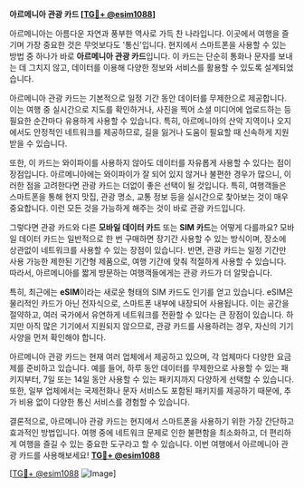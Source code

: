 **아르메니아 관광 카드 [[TG💪+ @esim1088](https://t.me/s/esim1088)]**

아르메니아는 아름다운 자연과 풍부한 역사로 가득 찬 나라입니다. 이곳에서 여행을 즐기며 가장 중요한 것은 무엇보다도 '통신'입니다. 현지에서 스마트폰을 사용할 수 있는 방법 중 하나가 바로 **아르메니아 관광 카드**입니다. 이 카드는 단순히 통화나 문자를 보내는 데 그치지 않고, 데이터를 이용해 다양한 정보와 서비스를 활용할 수 있도록 설계되었습니다.

아르메니아 관광 카드는 기본적으로 일정 기간 동안 데이터를 무제한으로 제공합니다. 이는 여행 중 실시간으로 지도를 확인하거나, 사진을 찍어 소셜 미디어에 업로드하는 등 필요한 순간마다 유용하게 사용할 수 있습니다. 특히, 아르메니아의 산악 지역이나 오지에서도 안정적인 네트워크를 제공하므로, 길을 잃거나 도움이 필요할 때 신속하게 지원받을 수 있습니다.

또한, 이 카드는 와이파이를 사용하지 않아도 데이터를 자유롭게 사용할 수 있다는 점이 장점입니다. 아르메니아에는 와이파이가 잘 되어 있지 않거나 불편한 경우가 많으니, 이러한 점을 고려한다면 관광 카드는 더없이 좋은 선택이 될 것입니다. 특히, 여행객들은 스마트폰을 통해 현지 맛집, 관광 명소, 교통 정보 등을 실시간으로 찾아보는 것이 매우 중요합니다. 이런 모든 것을 가능하게 해주는 것이 바로 관광 카드입니다.

그렇다면 관광 카드와 다른 **모바일 데이터 카드** 또는 **SIM 카드**는 어떻게 다를까요? 모바일 데이터 카드는 일반적으로 한 번 구매하면 장기간 사용할 수 있는 방식이며, 장소에 상관없이 네트워크를 사용할 수 있는 장점이 있습니다. 반면, 관광 카드는 일정 기간만 사용 가능한 제한된 기간형 제품으로, 여행 기간에 맞춰 적절하게 사용할 수 있습니다. 따라서, 아르메니아를 짧게 방문하는 여행객들에게는 관광 카드가 더 알맞습니다.

특히, 최근에는 **eSIM**이라는 새로운 형태의 SIM 카드도 인기를 얻고 있습니다. eSIM은 물리적인 카드가 아닌 전자식으로, 스마트폰 내부에 내장되어 사용됩니다. 이는 공간을 절약하고, 여러 국가에서 유연하게 네트워크를 전환할 수 있다는 큰 장점이 있습니다. 하지만 아직 많은 기기에서 지원되지 않으므로, 관광 카드를 사용하려는 경우, 자신의 기기 사양을 먼저 확인해야 합니다.

아르메니아 관광 카드는 현재 여러 업체에서 제공하고 있으며, 각 업체마다 다양한 요금제를 준비하고 있습니다. 예를 들어, 하루 동안 데이터를 무제한으로 사용할 수 있는 패키지부터, 7일 또는 14일 동안 사용할 수 있는 패키지까지 다양하게 선택할 수 있습니다. 또한, 일부 업체에서는 국제전화나 문자 서비스도 포함된 패키지를 제공하기 때문에, 추가 비용 없이 다양한 통신 서비스를 경험할 수 있습니다.

결론적으로, 아르메니아 관광 카드는 현지에서 스마트폰을 사용하기 위한 가장 간단하고 효과적인 방법입니다. 여행 중에 네트워크 문제로 인한 불편함을 최소화하고, 더 편리하게 여행을 즐길 수 있는 중요한 도구라고 할 수 있습니다. 이번 여행에서 아르메니아 관광 카드를 사용해보세요! **[TG💪+ @esim1088](https://t.me/s/esim1088)**

[[TG💪+ @esim1088](https://t.me/s/esim1088) ![Image](https://i.postimg.cc/Y0z9fWf4/image.png)]